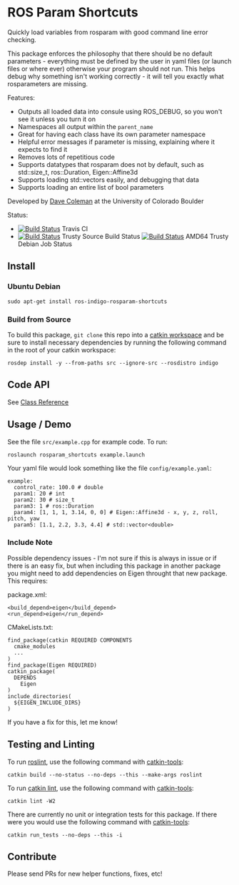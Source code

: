 # ROS Param Shortcuts

Quickly load variables from rosparam with good command line error checking.

This package enforces the philosophy that there should be no default parameters - everything must be defined by the user in yaml files (or launch files or where ever) otherwise your program should not run. This helps debug why something isn't working correctly - it will tell you exactly what rosparameters are missing.

Features:
 - Outputs all loaded data into consule using ROS_DEBUG, so you won't see it unless you turn it on
 - Namespaces all output within the ``parent_name``
 - Great for having each class have its own parameter namespace
 - Helpful error messages if parameter is missing, explaining where it expects to find it
 - Removes lots of repetitious code
 - Supports datatypes that rosparam does not by default, such as std::size_t, ros::Duration, Eigen::Affine3d
 - Supports loading std::vectors easily, and debugging that data
 - Supports loading an entire list of bool parameters

Developed by [Dave Coleman](http://dav.ee/) at the University of Colorado Boulder

Status:

 * [![Build Status](https://travis-ci.org/davetcoleman/rosparam_shortcuts.svg)](https://travis-ci.org/davetcoleman/rosparam_shortcuts) Travis CI
 * [![Build Status](http://build.ros.org/buildStatus/icon?job=Jsrc_uT__rosparam_shortcuts__ubuntu_trusty__source)](http://build.ros.org/view/Jsrc_uT/job/Jsrc_uT__rosparam_shortcuts__ubuntu_trusty__source/) Trusty Source Build Status
 [![Build Status](http://build.ros.org/buildStatus/icon?job=Jbin_uT64__rosparam_shortcuts__ubuntu_trusty_amd64__binary)](http://build.ros.org/view/Jbin_uT64/job/Jbin_uT64__rosparam_shortcuts__ubuntu_trusty_amd64__binary/) AMD64 Trusty Debian Job Status

## Install

### Ubuntu Debian

```
sudo apt-get install ros-indigo-rosparam-shortcuts
```

### Build from Source

To build this package, ``git clone`` this repo into a [catkin workspace](http://wiki.ros.org/catkin/Tutorials/create_a_workspace) and be sure to install necessary dependencies by running the following command in the root of your catkin workspace:

    rosdep install -y --from-paths src --ignore-src --rosdistro indigo

## Code API

See [Class Reference](http://docs.ros.org/indigo/api/rosparams_shortcuts/html/)

## Usage / Demo

See the file ``src/example.cpp`` for example code. To run:

    roslaunch rosparam_shortcuts example.launch

Your yaml file would look something like the file ``config/example.yaml``:

```
example:
  control_rate: 100.0 # double
  param1: 20 # int
  param2: 30 # size_t
  param3: 1 # ros::Duration
  param4: [1, 1, 1, 3.14, 0, 0] # Eigen::Affine3d - x, y, z, roll, pitch, yaw
  param5: [1.1, 2.2, 3.3, 4.4] # std::vector<double>
```

### Include Note

Possible dependency issues - I'm not sure if this is always in issue or if there is an easy fix, but when
including this package in another package you might need to add dependencies on Eigen throught that new package.
This requires:

package.xml:

```
<build_depend>eigen</build_depend>
<run_depend>eigen</run_depend>
```

CMakeLists.txt:

```
find_package(catkin REQUIRED COMPONENTS
  cmake_modules
  ...
)
find_package(Eigen REQUIRED)
catkin_package(
  DEPENDS
    Eigen
)
include_directories(
  ${EIGEN_INCLUDE_DIRS}
)
```

If you have a fix for this, let me know!

## Testing and Linting

To run [roslint](http://wiki.ros.org/roslint), use the following command with [catkin-tools](https://catkin-tools.readthedocs.org/):

    catkin build --no-status --no-deps --this --make-args roslint

To run [catkin lint](https://pypi.python.org/pypi/catkin_lint), use the following command with [catkin-tools](https://catkin-tools.readthedocs.org/):

    catkin lint -W2

There are currently no unit or integration tests for this package. If there were you would use the following command with [catkin-tools](https://catkin-tools.readthedocs.org/):

    catkin run_tests --no-deps --this -i

## Contribute

Please send PRs for new helper functions, fixes, etc!
